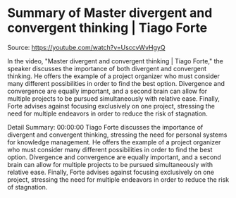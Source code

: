 # Summary of Master divergent and convergent thinking | Tiago Forte

Source: https://youtube.com/watch?v=UsccvWvHgyQ

In the video, "Master divergent and convergent thinking | Tiago Forte," the speaker discusses the importance of both divergent and convergent thinking. He offers the example of a project organizer who must consider many different possibilities in order to find the best option. Divergence and convergence are equally important, and a second brain can allow for multiple projects to be pursued simultaneously with relative ease. Finally, Forte advises against focusing exclusively on one project, stressing the need for multiple endeavors in order to reduce the risk of stagnation.

Detail Summary: 
00:00:00
Tiago Forte discusses the importance of divergent and convergent thinking, stressing the need for personal systems for knowledge management. He offers the example of a project organizer who must consider many different possibilities in order to find the best option. Divergence and convergence are equally important, and a second brain can allow for multiple projects to be pursued simultaneously with relative ease. Finally, Forte advises against focusing exclusively on one project, stressing the need for multiple endeavors in order to reduce the risk of stagnation.

